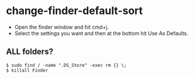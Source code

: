 # change-finder-default-sort

* Open the finder window and hit cmd+j.
* Select the settings you want and then at the bottom hit Use As Defaults.

## ALL folders?

```
$ sudo find / -name ".DS_Store" -exec rm {} \;
$ killall Finder
```
